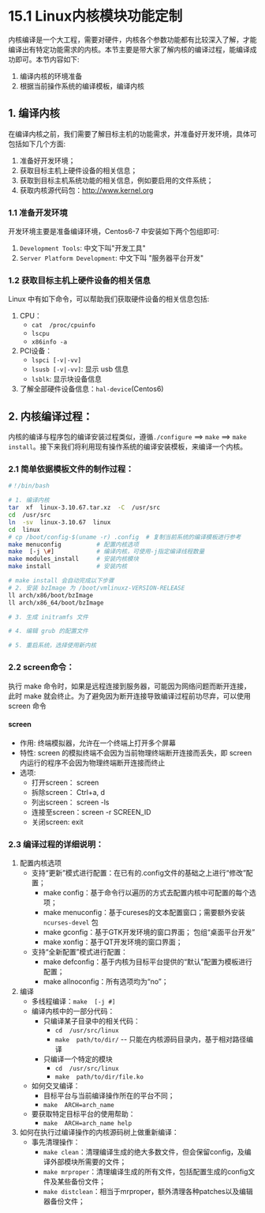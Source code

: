 # 15.1 Linux内核模块功能定制
内核编译是一个大工程，需要对硬件，内核各个参数功能都有比较深入了解，才能编译出有特定功能需求的内核。本节主要是带大家了解内核的编译过程，能编译成功即可。本节内容如下:
1. 编译内核的环境准备
2. 根据当前操作系统的编译模板，编译内核

## 1. 编译内核
在编译内核之前，我们需要了解目标主机的功能需求，并准备好开发环境，具体可包括如下几个方面:
1. 准备好开发环境；
2. 获取目标主机上硬件设备的相关信息；
3. 获取到目标主机系统功能的相关信息，例如要启用的文件系统；
4. 获取内核源代码包：http://www.kernel.org

### 1.1 准备开发环境
开发环境主要是准备编译环境，Centos6-7 中安装如下两个包组即可:
1. `Development Tools`: 中文下叫"开发工具"
2. `Server Platform Development`: 中文下叫 "服务器平台开发"

### 1.2 获取目标主机上硬件设备的相关信息
Linux 中有如下命令，可以帮助我们获取硬件设备的相关信息包括:
1. CPU：
    - `cat  /proc/cpuinfo`
    - `lscpu`
    - `x86info -a`
2. PCI设备：
    - `lspci [-v|-vv]`
    - `lsusb [-v|-vv]`: 显示 usb 信息
    - `lsblk`: 显示块设备信息
3. 了解全部硬件设备信息：`hal-device`(Centos6)

## 2. 内核编译过程：
内核的编译与程序包的编译安装过程类似，遵循`./configure` ==> `make` ==> `make install`。接下来我们将利用现有操作系统的编译安装模板，来编译一个内核。

### 2.1 简单依据模板文件的制作过程：
```bash
#！/bin/bash

# 1. 编译内核
tar  xf  linux-3.10.67.tar.xz  -C  /usr/src
cd  /usr/src
ln  -sv  linux-3.10.67  linux
cd  linux
# cp /boot/config-$(uname -r) .config  # 复制当前系统的编译模板进行参考
make menuconfig          # 配置内核选项
make  [-j \#]            # 编译内核，可使用-j指定编译线程数量
make modules_install     # 安装内核模块
make install             # 安装内核

# make install 会自动完成以下步骤
# 2. 安装 bzImage 为 /boot/vmlinuxz-VERSION-RELEASE
ll arch/x86/boot/bzImage
ll arch/x86_64/boot/bzImage

# 3. 生成 initramfs 文件

# 4. 编辑 grub 的配置文件

# 5. 重启系统，选择使用新内核
```

### 2.2 screen命令：
执行 make 命令时，如果是远程连接到服务器，可能因为网络问题而断开连接，此时 make 就会终止。为了避免因为断开连接导致编译过程前功尽弃，可以使用 screen 命令

#### screen 
- 作用: 终端模拟器，允许在一个终端上打开多个屏幕
- 特性: screen 的模拟终端不会因为当前物理终端断开连接而丢失，即 screen 内运行的程序不会因为物理终端断开连接而终止
- 选项:
    - 打开screen：  screen
    - 拆除screen：  Ctrl+a, d
    - 列出screen：  screen  -ls
    - 连接至screen：screen  -r  SCREEN_ID
    - 关闭screen:  exit

### 2.3 编译过程的详细说明：
1. 配置内核选项
    - 支持“更新”模式进行配置：在已有的.config文件的基础之上进行“修改”配置；
        - make config：基于命令行以遍历的方式去配置内核中可配置的每个选项；
        - make menuconfig：基于cureses的文本配置窗口；需要额外安装 `ncurses-devel` 包
        - make gconfig：基于GTK开发环境的窗口界面；  包组“桌面平台开发”
        - make xonfig：基于QT开发环境的窗口界面；
    - 支持“全新配置”模式进行配置：
        - make  defconfig：基于内核为目标平台提供的“默认”配置为模板进行配置；
        - make  allnoconfig：所有选项均为“no”；
2. 编译
    - 多线程编译：`make  [-j #]`
    - 编译内核中的一部分代码：
        - 只编译某子目录中的相关代码：
            - `cd  /usr/src/linux`
            - `make  path/to/dir/`  -- 只能在内核源码目录内，基于相对路径编译
        - 只编译一个特定的模块
            - `cd  /usr/src/linux`
            - `make  path/to/dir/file.ko`
    - 如何交叉编译：
        - 目标平台与当前编译操作所在的平台不同；
        - `make  ARCH=arch_name`
    - 要获取特定目标平台的使用帮助：                    
        - `make  ARCH=arch_name help`
3. 如何在执行过编译操作的内核源码树上做重新编译：
    - 事先清理操作：
        - `make clean`：清理编译生成的绝大多数文件，但会保留config，及编译外部模块所需要的文件；
        - `make mrproper`：清理编译生成的所有文件，包括配置生成的config文件及某些备份文件；
        - `make distclean`：相当于mrproper，额外清理各种patches以及编辑器备份文件；
